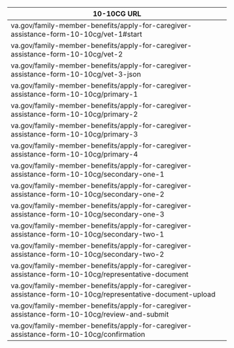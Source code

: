 |10-10CG URL|
|----------------|
|va.gov/family-member-benefits/apply-for-caregiver-assistance-form-10-10cg/vet-1#start|
|va.gov/family-member-benefits/apply-for-caregiver-assistance-form-10-10cg/vet-2|
|va.gov/family-member-benefits/apply-for-caregiver-assistance-form-10-10cg/vet-3-json|
|va.gov/family-member-benefits/apply-for-caregiver-assistance-form-10-10cg/primary-1|
|va.gov/family-member-benefits/apply-for-caregiver-assistance-form-10-10cg/primary-2|
|va.gov/family-member-benefits/apply-for-caregiver-assistance-form-10-10cg/primary-3|
|va.gov/family-member-benefits/apply-for-caregiver-assistance-form-10-10cg/primary-4|
|va.gov/family-member-benefits/apply-for-caregiver-assistance-form-10-10cg/secondary-one-1|
|va.gov/family-member-benefits/apply-for-caregiver-assistance-form-10-10cg/secondary-one-2|
|va.gov/family-member-benefits/apply-for-caregiver-assistance-form-10-10cg/secondary-one-3|
|va.gov/family-member-benefits/apply-for-caregiver-assistance-form-10-10cg/secondary-two-1|
|va.gov/family-member-benefits/apply-for-caregiver-assistance-form-10-10cg/secondary-two-2|
|va.gov/family-member-benefits/apply-for-caregiver-assistance-form-10-10cg/representative-document|
|va.gov/family-member-benefits/apply-for-caregiver-assistance-form-10-10cg/representative-document-upload|
|va.gov/family-member-benefits/apply-for-caregiver-assistance-form-10-10cg/review-and-submit|
|va.gov/family-member-benefits/apply-for-caregiver-assistance-form-10-10cg/confirmation|
